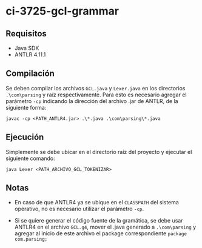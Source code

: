 # ci-3725-gcl-grammar
## Requisitos
 - Java SDK
 - ANTLR 4.11.1

## Compilación
Se deben compilar los archivos `GCL.java` y `Lexer.java` en los directorios `.\com\parsing` y raíz 
respectivamente. Para esto es necesario agregar el parámetro `-cp` indicando la dirección del archivo .jar 
de ANTLR, de la siguiente forma:

    javac -cp <PATH_ANTLR4.jar> .\*.java .\com\parsing\*.java
    
## Ejecución
Simplemente se debe ubicar en el directorio raíz del proyecto y ejecutar el siguiente comando:

    java Lexer <PATH_ARCHIVO_GCL_TOKENIZAR>
    
## Notas
 - En caso de que ANTLR4 ya se ubique en el `CLASSPATH` del sistema operativo, no es necesario utilizar el
parámetro `-cp`.

 - Si se quiere generar el código fuente de la gramática, se debe usar ANTLR4 en el archivo `GCL.g4`, mover el .java generado a `.\com\parsing` y agregar al inicio de este archivo el package correspondiente `package com.parsing;`
